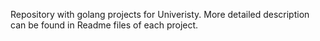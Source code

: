 Repository with golang projects for Univeristy.
More detailed description can be found in Readme files of each project.
